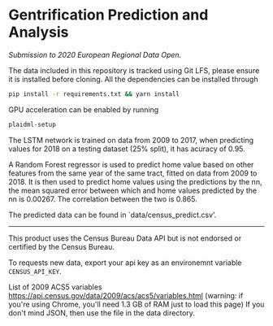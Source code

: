 # Gentrification Prediction and Analysis 

_Submission to 2020 European Regional Data Open._

The data included in this repository is tracked using Git LFS, please ensure it is installed before cloning. All the dependencies can be installed through

```bash
pip install -r requirements.txt && yarn install
```

GPU acceleration can be enabled by running

```bash
plaidml-setup
```

The LSTM network is trained on data from 2009 to 2017, when predicting values for 2018 on a testing dataset (25% split), it has acuracy of 0.95.

A Random Forest regressor is used to predict home value based on other features from the same year of the same tract, fitted on data from 2009 to 2018. It is then used to predict home values using the predictions by the nn, the mean squared error between which and home values predicted by the nn is 0.00267. The correlation between the two is 0.865.

The predicted data can be found in `data/census_predict.csv'.


---

This product uses the Census Bureau Data API but is not endorsed or certified by the Census Bureau.

To requests new data, export your api key as an environemnt variable `CENSUS_API_KEY`.

List of 2009 ACS5 variables https://api.census.gov/data/2009/acs/acs5/variables.html
(warning: if you're using Chrome, you'll need 1.3 GB of RAM just to load this page)
If you don't mind JSON, then use the file in the data directory.
